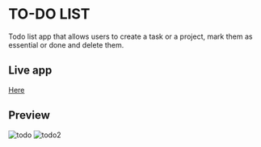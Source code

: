 # TO-DO LIST
Todo list app that allows users to create a task or a project, mark them as essential or done and delete them.

## Live app

<a href = "https://fufako.github.io/PROJECT-TODO-LIST/"/> Here </a>

## Preview

![todo](https://user-images.githubusercontent.com/98167497/184861397-8b96a911-5a3d-4381-80de-8385dd37ab8b.png)
![todo2](https://user-images.githubusercontent.com/98167497/184861399-2e749510-1143-499b-bb57-cb18a9a70aad.png)

